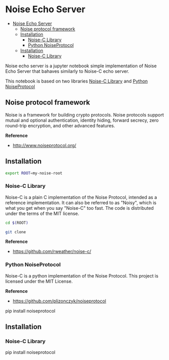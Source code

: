# Noise Echo Server

- [Noise Echo Server](#noise-echo-server)
  - [Noise protocol framework](#noise-protocol-framework)
  - [Installation](#installation)
    - [Noise-C Library](#noise-c-library)
    - [Python NoiseProtocol](#python-noiseprotocol)
  - [Installation](#installation-1)
    - [Noise-C Library](#noise-c-library-1)

Noise echo server is a jupyter notebook simple implementation of Noise Echo Server that bahaves similarly to Noise-C echo server.

This notebook is based on two libraries [Noise-C Library](https://github.com/rweather/noise-c/) and [Python NoiseProtocol](https://github.com/plizonczyk/noiseprotocol)

## Noise protocol framework
Noise is a framework for building crypto protocols. Noise protocols support mutual and optional authentication, identity hiding, forward secrecy, zero round-trip encryption, and other advanced features.

<b>Reference</b>
- http://www.noiseprotocol.org/

## Installation

```bash
export ROOT=my-noise-root
```

### Noise-C Library
Noise-C is a plain C implementation of the Noise Protocol, intended as a reference implementation. It can also be referred to as "Noisy", which is what you get when you say "Noise-C" too fast. The code is distributed under the terms of the MIT license.

```bash
cd $(ROOT)

git clone 
```

<b>Reference</b>
- https://github.com/rweather/noise-c/


### Python NoiseProtocol
Noise-C is a python implementation of the Noise Protocol. This project is licensed under the MIT License.

<b>Reference</b>
- https://github.com/plizonczyk/noiseprotocol

pip install noiseprotocol 

## Installation

### Noise-C Library

pip install noiseprotocol 

